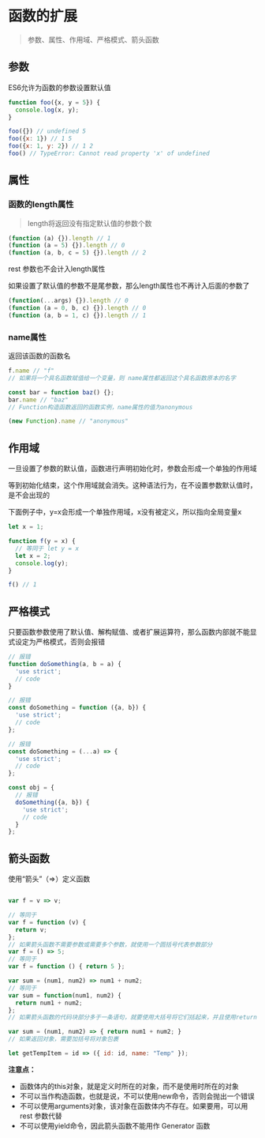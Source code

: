# 函数的扩展

> 参数、属性、作用域、严格模式、箭头函数

## 参数

ES6允许为函数的参数设置默认值

```js
function foo({x, y = 5}) {
  console.log(x, y);
}

foo({}) // undefined 5
foo({x: 1}) // 1 5
foo({x: 1, y: 2}) // 1 2
foo() // TypeError: Cannot read property 'x' of undefined
```

## 属性

### 函数的length属性

> length将返回没有指定默认值的参数个数

```js
(function (a) {}).length // 1
(function (a = 5) {}).length // 0
(function (a, b, c = 5) {}).length // 2
```

rest 参数也不会计入length属性

如果设置了默认值的参数不是尾参数，那么length属性也不再计入后面的参数了

```js
(function(...args) {}).length // 0
(function (a = 0, b, c) {}).length // 0
(function (a, b = 1, c) {}).length // 1
```

### name属性

返回该函数的函数名

```js
f.name // "f"
// 如果将一个具名函数赋值给一个变量，则 name属性都返回这个具名函数原本的名字

const bar = function baz() {};
bar.name // "baz"
// Function构造函数返回的函数实例，name属性的值为anonymous

(new Function).name // "anonymous"
```

## 作用域

一旦设置了参数的默认值，函数进行声明初始化时，参数会形成一个单独的作用域

等到初始化结束，这个作用域就会消失。这种语法行为，在不设置参数默认值时，是不会出现的

下面例子中，y=x会形成一个单独作用域，x没有被定义，所以指向全局变量x

```js
let x = 1;

function f(y = x) {
  // 等同于 let y = x  
  let x = 2;
  console.log(y);
}

f() // 1
```

## 严格模式

只要函数参数使用了默认值、解构赋值、或者扩展运算符，那么函数内部就不能显式设定为严格模式，否则会报错

```js
// 报错
function doSomething(a, b = a) {
  'use strict';
  // code
}

// 报错
const doSomething = function ({a, b}) {
  'use strict';
  // code
};

// 报错
const doSomething = (...a) => {
  'use strict';
  // code
};

const obj = {
  // 报错
  doSomething({a, b}) {
    'use strict';
    // code
  }
};
```

## 箭头函数

使用“箭头”（=>）定义函数

```js

var f = v => v;

// 等同于
var f = function (v) {
  return v;
};
// 如果箭头函数不需要参数或需要多个参数，就使用一个圆括号代表参数部分
var f = () => 5;
// 等同于
var f = function () { return 5 };

var sum = (num1, num2) => num1 + num2;
// 等同于
var sum = function(num1, num2) {
  return num1 + num2;
};
// 如果箭头函数的代码块部分多于一条语句，就要使用大括号将它们括起来，并且使用return语句返回

var sum = (num1, num2) => { return num1 + num2; }
// 如果返回对象，需要加括号将对象包裹

let getTempItem = id => ({ id: id, name: "Temp" });
```

**注意点：**

* 函数体内的this对象，就是定义时所在的对象，而不是使用时所在的对象
* 不可以当作构造函数，也就是说，不可以使用new命令，否则会抛出一个错误
* 不可以使用arguments对象，该对象在函数体内不存在。如果要用，可以用 rest 参数代替
* 不可以使用yield命令，因此箭头函数不能用作 Generator 函数
